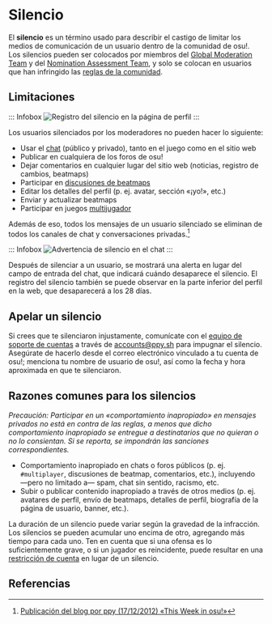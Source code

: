 # Silencio

El **silencio** es un término usado para describir el castigo de limitar los medios de comunicación de un usuario dentro de la comunidad de osu!. Los silencios pueden ser colocados por miembros del [Global Moderation Team](/wiki/People/Global_Moderation_Team) y del [Nomination Assessment Team](/wiki/People/Nomination_Assessment_Team), y solo se colocan en usuarios que han infringido las [reglas de la comunidad](/wiki/Rules).

## Limitaciones

::: Infobox
![](img/silence-profile-ES.png "Registro del silencio en la página de perfil")
:::

Los usuarios silenciados por los moderadores no pueden hacer lo siguiente:

- Usar el [chat](/wiki/Client/Interface/Chat_console) (público y privado), tanto en el juego como en el sitio web
- Publicar en cualquiera de los foros de osu!
- Dejar comentarios en cualquier lugar del sitio web (noticias, registro de cambios, beatmaps)
- Participar en [discusiones de beatmaps](/wiki/Beatmap_discussion)
- Editar los detalles del perfil (p. ej. avatar, sección «¡yo!», etc.)
- Enviar y actualizar beatmaps
- Participar en juegos [multijugador](/wiki/Client/Interface/Multiplayer)

Además de eso, todos los mensajes de un usuario silenciado se eliminan de todos los canales de chat y conversaciones privadas.[^chat-cleanup]

::: Infobox
![](img/silence-ingame.png "Advertencia de silencio en el chat")
:::

Después de silenciar a un usuario, se mostrará una alerta en lugar del campo de entrada del chat, que indicará cuándo desaparece el silencio. El registro del silencio también se puede observar en la parte inferior del perfil en la web, que desaparecerá a los 28 días.

## Apelar un silencio

Si crees que te silenciaron injustamente, comunícate con el [equipo de soporte de cuentas](/wiki/People/Account_support_team#accounts@ppy.sh) a través de [accounts@ppy.sh](mailto:accounts@ppy.sh) para impugnar el silencio. Asegúrate de hacerlo desde el correo electrónico vinculado a tu cuenta de osu!; menciona tu nombre de usuario de osu!, así como la fecha y hora aproximada en que te silenciaron.

## Razones comunes para los silencios

*Precaución: Participar en un «comportamiento inapropiado» en mensajes privados no está en contra de las reglas, a menos que dicho comportamiento inapropiado se entregue a destinatarios que no quieran o no lo consientan. Si se reporta, se impondrán las sanciones correspondientes.*

- Comportamiento inapropiado en chats o foros públicos (p. ej. `#multiplayer`, discusiones de beatmap, comentarios, etc.), incluyendo  —pero no limitado a— spam, chat sin sentido, racismo, etc.
- Subir o publicar contenido inapropiado a través de otros medios (p. ej. avatares de perfil, envío de beatmaps, detalles de perfil, biografía de la página de usuario, banner, etc.).

La duración de un silencio puede variar según la gravedad de la infracción. Los silencios se pueden acumular uno encima de otro, agregando más tiempo para cada uno. Ten en cuenta que si una ofensa es lo suficientemente grave, o si un jugador es reincidente, puede resultar en una [restricción de cuenta](/wiki/Help_centre/Account_restrictions) en lugar de un silencio.

## Referencias

[^chat-cleanup]: [Publicación del blog por ppy (17/12/2012) «This Week in osu!»](https://blog.ppy.sh/post/38114063519/this-week-in-osu-5)
